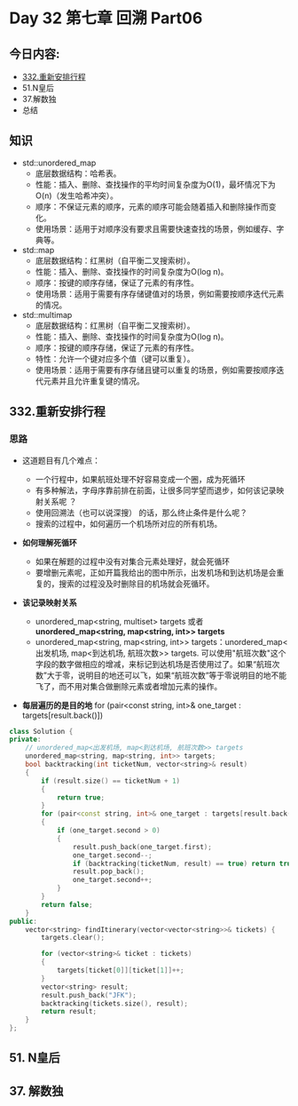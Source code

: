 # Day 32 第七章 回溯 Part06

## 今日内容:
* [332.重新安排行程 ](https://programmercarl.com/0332.%E9%87%8D%E6%96%B0%E5%AE%89%E6%8E%92%E8%A1%8C%E7%A8%8B.html)
* 51.N皇后  
* 37.解数独  
* 总结 

## 知识
- std::unordered_map
  - 底层数据结构：哈希表。
  - 性能：插入、删除、查找操作的平均时间复杂度为O(1)，最坏情况下为O(n)（发生哈希冲突）。
  - 顺序：不保证元素的顺序，元素的顺序可能会随着插入和删除操作而变化。
  - 使用场景：适用于对顺序没有要求且需要快速查找的场景，例如缓存、字典等。
- std::map
  - 底层数据结构：红黑树（自平衡二叉搜索树）。
  - 性能：插入、删除、查找操作的时间复杂度为O(log n)。
  - 顺序：按键的顺序存储，保证了元素的有序性。
  - 使用场景：适用于需要有序存储键值对的场景，例如需要按顺序迭代元素的情况。
- std::multimap
  - 底层数据结构：红黑树（自平衡二叉搜索树）。
  - 性能：插入、删除、查找操作的时间复杂度为O(log n)。
  - 顺序：按键的顺序存储，保证了元素的有序性。
  - 特性：允许一个键对应多个值（键可以重复）。
  - 使用场景：适用于需要有序存储且键可以重复的场景，例如需要按顺序迭代元素并且允许重复键的情况。
    
## 332.重新安排行程 
### 思路
- 这道题目有几个难点：
    - 一个行程中，如果航班处理不好容易变成一个圈，成为死循环
    - 有多种解法，字母序靠前排在前面，让很多同学望而退步，如何该记录映射关系呢 ？
    - 使用回溯法（也可以说深搜） 的话，那么终止条件是什么呢？
    - 搜索的过程中，如何遍历一个机场所对应的所有机场。
- **如何理解死循环**
  - 如果在解题的过程中没有对集合元素处理好，就会死循环
  - 要增删元素呢，正如开篇我给出的图中所示，出发机场和到达机场是会重复的，搜索的过程没及时删除目的机场就会死循环。
- **该记录映射关系**
  - unordered_map<string, multiset<string>> targets 或者 **unordered_map<string, map<string, int>> targets**
  - unordered_map<string, map<string, int>> targets：unordered_map<出发机场, map<到达机场, 航班次数>> targets. 可以使用"航班次数"这个字段的数字做相应的增减，来标记到达机场是否使用过了。如果“航班次数”大于零，说明目的地还可以飞，如果“航班次数”等于零说明目的地不能飞了，而不用对集合做删除元素或者增加元素的操作。

- **每层遍历的是目的地** for (pair<const string, int>& one_target : targets[result.back()])
```cpp
class Solution {
private:
    // unordered_map<出发机场, map<到达机场, 航班次数>> targets
    unordered_map<string, map<string, int>> targets;
    bool backtracking(int ticketNum, vector<string>& result)
    {
        if (result.size() == ticketNum + 1)
        {
            return true;
        }
        for (pair<const string, int>& one_target : targets[result.back()])
        {
            if (one_target.second > 0)
            {
                result.push_back(one_target.first);
                one_target.second--;
                if (backtracking(ticketNum, result) == true) return true;
                result.pop_back();
                one_target.second++;
            }
        }
        return false;
    }
public:
    vector<string> findItinerary(vector<vector<string>>& tickets) {
        targets.clear();

        for (vector<string>& ticket : tickets)
        {
            targets[ticket[0]][ticket[1]]++;
        }
        vector<string> result;
        result.push_back("JFK");
        backtracking(tickets.size(), result);
        return result;
    }
};
```

## 51. N皇后 

## 37. 解数独 

